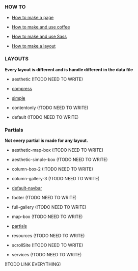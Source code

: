 ### HOW TO
- [How to make a page](https://github.com/josuerojasrojas/Modulos-Design/blob/master/docs/HowToMakeAPage.md)

- [How to make and use coffee](https://github.com/josuerojasrojas/Modulos-Design/blob/master/docs/HowToMakeCoffee.md)

- [How to make and use Sass](https://github.com/josuerojasrojas/Modulos-Design/blob/master/docs/HowToMakeSass.md)

- [How to make a layout](https://github.com/josuerojasrojas/Modulos-Design/blob/master/docs/HowToMakeALayout.md)

### LAYOUTS
__Every layout is different and is handle different in the data file__

- aesthetic (!TODO NEED TO WRITE)

- [compress](https://github.com/josuerojasrojas/Modulos-Design/blob/master/docs/Layout-compress.md)

- [simple](https://github.com/josuerojasrojas/Modulos-Design/blob/master/docs/Layout-simple.md)

- contentonly (!TODO NEED TO WRITE)

- default (!TODO NEED TO WRITE)

### Partials
__Not every partial is made for any layout.__

- aesthetic-map-box (!TODO NEED TO WRITE)

- aesthetic-simple-box (!TODO NEED TO WRITE)

- column-box-2 (!TODO NEED TO WRITE)

- column-gallery-3 (!TODO NEED TO WRITE)

- [default-navbar](https://github.com/josuerojasrojas/Modulos-Design/blob/master/docs/Partial-default-navbar.md)

- footer (!TODO NEED TO WRITE)

- full-gallery (!TODO NEED TO WRITE)

- map-box (!TODO NEED TO WRITE)

- [partials](https://github.com/josuerojasrojas/Modulos-Design/blob/master/docs/Partial-partials.md)

- resources (!TODO NEED TO WRITE)

- scrollSite (!TODO NEED TO WRITE)

- services (!TODO NEED TO WRITE)


(!TODO LINK EVERYTHING)
